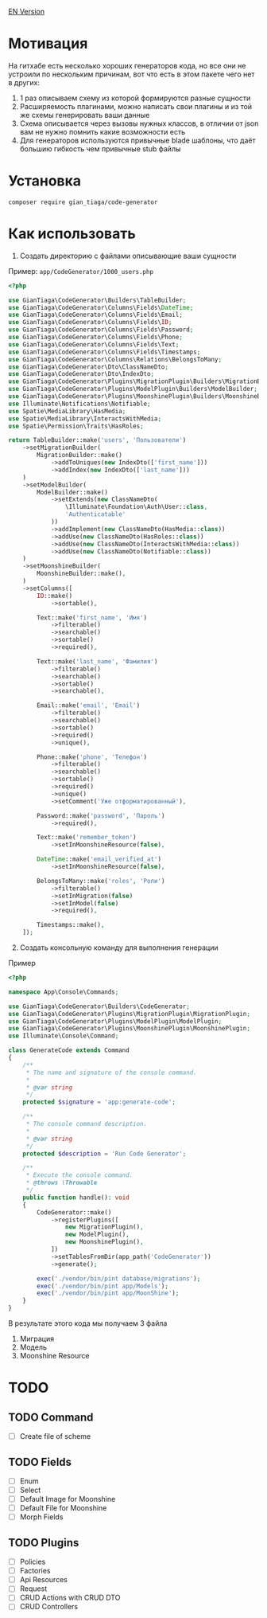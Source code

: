 [EN Version](EN.md)

# Мотивация
На гитхабе есть несколько хороших генераторов кода, но все они не устроили по нескольким причинам, вот что есть в этом пакете чего нет в других:
1. 1 раз описываем схему из которой формируются разные сущности
2. Расширяемость плагинами, можно написать свои плагины и из той же схемы генерировать ваши данные
3. Схема описывается через вызовы нужных классов, в отличии от json вам не нужно помнить какие возможности есть
4. Для генераторов используются привычные blade шаблоны, что даёт большию гибкость чем привычные stub файлы

# Установка
`composer require gian_tiaga/code-generator` 

# Как использовать
1. Создать директорию с файлами описывающие ваши сущности

Пример:
`app/CodeGenerator/1000_users.php`
```php
<?php

use GianTiaga\CodeGenerator\Builders\TableBuilder;
use GianTiaga\CodeGenerator\Columns\Fields\DateTime;
use GianTiaga\CodeGenerator\Columns\Fields\Email;
use GianTiaga\CodeGenerator\Columns\Fields\ID;
use GianTiaga\CodeGenerator\Columns\Fields\Password;
use GianTiaga\CodeGenerator\Columns\Fields\Phone;
use GianTiaga\CodeGenerator\Columns\Fields\Text;
use GianTiaga\CodeGenerator\Columns\Fields\Timestamps;
use GianTiaga\CodeGenerator\Columns\Relations\BelongsToMany;
use GianTiaga\CodeGenerator\Dto\ClassNameDto;
use GianTiaga\CodeGenerator\Dto\IndexDto;
use GianTiaga\CodeGenerator\Plugins\MigrationPlugin\Builders\MigrationBuilder;
use GianTiaga\CodeGenerator\Plugins\ModelPlugin\Builders\ModelBuilder;
use GianTiaga\CodeGenerator\Plugins\MoonshinePlugin\Builders\MoonshineBuilder;
use Illuminate\Notifications\Notifiable;
use Spatie\MediaLibrary\HasMedia;
use Spatie\MediaLibrary\InteractsWithMedia;
use Spatie\Permission\Traits\HasRoles;

return TableBuilder::make('users', 'Пользователи')
    ->setMigrationBuilder(
        MigrationBuilder::make()
            ->addToUniques(new IndexDto(['first_name']))
            ->addIndex(new IndexDto(['last_name']))
    )
    ->setModelBuilder(
        ModelBuilder::make()
            ->setExtends(new ClassNameDto(
                \Illuminate\Foundation\Auth\User::class,
                'Authenticatable'
            ))
            ->addImplement(new ClassNameDto(HasMedia::class))
            ->addUse(new ClassNameDto(HasRoles::class))
            ->addUse(new ClassNameDto(InteractsWithMedia::class))
            ->addUse(new ClassNameDto(Notifiable::class))
    )
    ->setMoonshineBuilder(
        MoonshineBuilder::make(),
    )
    ->setColumns([
        ID::make()
            ->sortable(),

        Text::make('first_name', 'Имя')
            ->filterable()
            ->searchable()
            ->sortable()
            ->required(),

        Text::make('last_name', 'Фамилия')
            ->filterable()
            ->searchable()
            ->sortable()
            ->searchable(),

        Email::make('email', 'Email')
            ->filterable()
            ->searchable()
            ->sortable()
            ->required()
            ->unique(),

        Phone::make('phone', 'Телефон')
            ->filterable()
            ->searchable()
            ->sortable()
            ->required()
            ->unique()
            ->setComment('Уже отформатированный'),

        Password::make('password', 'Пароль')
            ->required(),

        Text::make('remember_token')
            ->setInMoonshineResource(false),

        DateTime::make('email_verified_at')
            ->setInMoonshineResource(false),

        BelongsToMany::make('roles', 'Роли')
            ->filterable()
            ->setInMigration(false)
            ->setInModel(false)
            ->required(),

        Timestamps::make(),
    ]);

```

2. Создать консольную команду для выполнения генерации

Пример 
```php
<?php

namespace App\Console\Commands;

use GianTiaga\CodeGenerator\Builders\CodeGenerator;
use GianTiaga\CodeGenerator\Plugins\MigrationPlugin\MigrationPlugin;
use GianTiaga\CodeGenerator\Plugins\ModelPlugin\ModelPlugin;
use GianTiaga\CodeGenerator\Plugins\MoonshinePlugin\MoonshinePlugin;
use Illuminate\Console\Command;

class GenerateCode extends Command
{
    /**
     * The name and signature of the console command.
     *
     * @var string
     */
    protected $signature = 'app:generate-code';

    /**
     * The console command description.
     *
     * @var string
     */
    protected $description = 'Run Code Generator';

    /**
     * Execute the console command.
     * @throws \Throwable
     */
    public function handle(): void
    {
        CodeGenerator::make()
            ->registerPlugins([
                new MigrationPlugin(),
                new ModelPlugin(),
                new MoonshinePlugin(),
            ])
            ->setTablesFromDir(app_path('CodeGenerator'))
            ->generate();

        exec('./vendor/bin/pint database/migrations');
        exec('./vendor/bin/pint app/Models');
        exec('./vendor/bin/pint app/MoonShine');
    }
}

```

В результате этого кода мы получаем 3 файла
1. Миграция
2. Модель
3. Moonshine Resource

# TODO

## TODO Command
- [ ] Create file of scheme

## TODO Fields
- [ ] Enum
- [ ] Select
- [ ] Default Image for Moonshine
- [ ] Default File for Moonshine
- [ ] Morph Fields

## TODO Plugins

- [ ] Policies
- [ ] Factories
- [ ] Api Resources
- [ ] Request
- [ ] CRUD Actions with CRUD DTO
- [ ] CRUD Controllers
